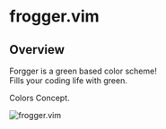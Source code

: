 # frogger.vim


## Overview

Forgger is a green based color scheme!  
Fills your coding life with green.  

Colors Concept.  

<img alt="frogger.vim" src="https://github.com/yukpiz/frogger.vim/raw/master/frogger.jpg"/>

